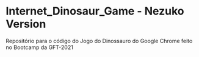 # Internet_Dinosaur_Game - Nezuko Version
Repositório para o código do Jogo do Dinossauro do Google Chrome feito no Bootcamp da GFT-2021
